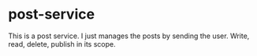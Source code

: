 # post-service
This is a post service. I just manages the posts by sending the user. Write, read, delete, publish in its scope. 
